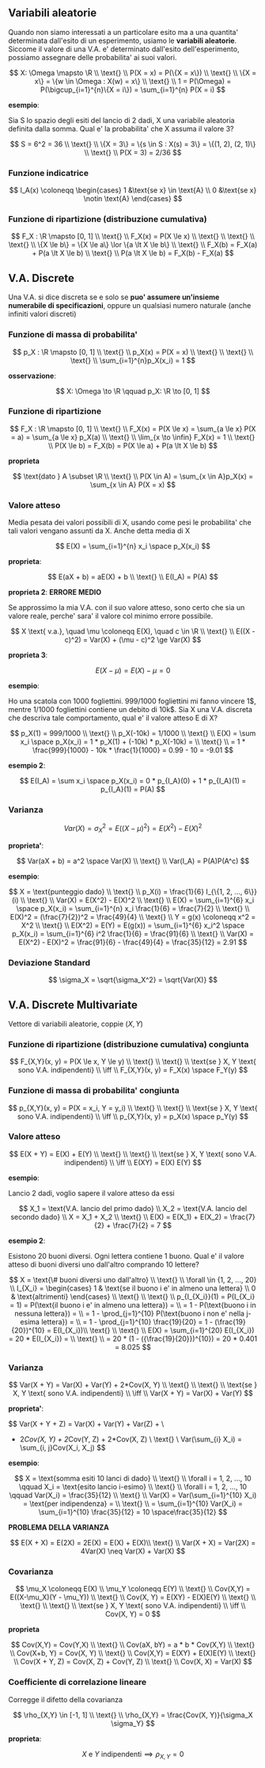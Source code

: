 ## Variabili aleatorie

Quando non siamo interessati a un particolare esito ma a una quantita' determinata dall'esito di un esperimento, usiamo le **variabili aleatorie**. Siccome il valore di una V.A. e' determinato dall'esito dell'esperimento, possiamo assegnare delle probabilita' ai suoi valori.

$$
X: \Omega \mapsto \R \\
\text{} \\
P(X = x) = P(\{X = x\}) \\
\text{} \\
\{X = x\} = \{w \in \Omega : X(w) = x\} \\
\text{} \\
1 = P(\Omega) = P(\bigcup_{i=1}^{n}\{X = i\}) = \sum_{i=1}^{n} P(X = i)
$$

**esempio**:

Sia S lo spazio degli esiti del lancio di 2 dadi, X una variabile aleatoria definita dalla somma. Qual e' la probabilita' che X assuma il valore 3?

$$
S = 6^2 = 36 \\
\text{} \\
\{X = 3\} = \{s \in S : X(s) = 3\} = \{(1, 2), (2, 1)\} \\
\text{} \\
P(X = 3) = 2/36
$$

### Funzione indicatrice

$$
I_A(x) \coloneqq \begin{cases}
   1 &\text{se x} \in \text{A} \\
   0 &\text{se x} \notin \text{A}
\end{cases}
$$

### Funzione di ripartizione (distribuzione cumulativa)

$$
F_X : \R \mapsto [0, 1] \\
\text{} \\
F_X(x) = P(X \le x) \\
\text{} \\
\text{} \\
\text{} \\
\{X \le b\} = \{X \le a\} \lor \{a \lt X \le b\} \\
\text{} \\
F_X(b) = F_X(a) + P(a \lt X \le b) \\
\text{} \\
P(a \lt X \le b) = F_X(b) - F_X(a)
$$

## V.A. Discrete

Una V.A. si dice discreta se e solo se **puo' assumere un'insieme numerabile di specificazioni**, oppure un qualsiasi numero naturale (anche infiniti valori discreti)

### Funzione di massa di probabilita'

$$
p_X : \R \mapsto [0, 1] \\
\text{} \\
p_X(x) = P(X = x) \\
\text{} \\
\text{} \\
\text{} \\
\sum_{i=1}^{n}p_X(x_i) = 1
$$

**osservazione**:

$$
X: \Omega \to \R \qquad p_X: \R \to [0, 1]
$$

### Funzione di ripartizione

$$
F_X : \R \mapsto [0, 1] \\
\text{} \\
F_X(x) = P(X \le x) = \sum_{a \le x} P(X = a) = \sum_{a \le x} p_X(a) \\
\text{} \\
\lim_{x \to \infin} F_X(x) = 1 \\
\text{} \\
P(X \le b) = F_X(b) = P(X \le a) + P(a \lt X \le b)
$$

**proprieta**

$$
\text{dato } A \subset \R \\
\text{} \\
P(X \in A) = \sum_{x \in A}p_X(x) = \sum_{x \in A} P(X = x)
$$

### Valore atteso

Media pesata dei valori possibili di X, usando come pesi le probabilita' che tali valori vengano assunti da X. Anche detta media di X

$$
E(X) = \sum_{i=1}^{n} x_i \space p_X(x_i)
$$

**proprieta**:

$$
E(aX + b) = aE(X) + b \\
\text{} \\
E(I_A) = P(A)
$$

**proprieta 2**: **ERRORE MEDIO**

Se approssimo la mia V.A. con il suo valore atteso, sono certo che sia un valore reale, perche' sara' il valore col minimo errore possibile.

$$
X \text{ v.a.}, \quad \mu \coloneqq E(X), \quad c \in \R \\
\text{} \\
E((X - c)^2) = Var(X) + (\mu - c)^2 \ge Var(X)
$$

**proprieta 3**:

$$
E(X - \mu) = E(X) - \mu = 0
$$

**esempio**:

Ho una scatola con 1000 fogliettini. 999/1000 fogliettini mi fanno vincere 1\$, mentre 1/1000 fogliettini contiene un debito di 10k\$. Sia X una V.A. discreta che descriva tale comportamento, qual e' il valore atteso E di X?

$$
p_X(1) = 999/1000 \\
\text{} \\
p_X(-10k) = 1/1000 \\
\text{} \\
E(X) = \sum x_i \space p_X(x_i) = 1 * p_X(1) + (-10k) * p_X(-10k) = \\
\text{} \\
= 1 * \frac{999}{1000} - 10k * \frac{1}{1000} = 0.99 - 10 = -9.01
$$

**esempio 2**:

$$
E(I_A) = \sum x_i \space p_X(x_i) = 0 * p_{I_A}(0) + 1 * p_{I_A}(1) = p_{I_A}(1) = P(A)
$$

### Varianza

$$
Var(X) = \sigma_X^2 = E((X - \mu)^2) = E(X^2) - E(X)^2
$$

**proprieta'**:

$$
Var(aX + b) = a^2 \space Var(X) \\
\text{} \\
Var(I_A) = P(A)P(A^c)
$$

**esempio**:

$$
X = \text{punteggio dado} \\
\text{} \\
p_X(i) = \frac{1}{6} I_{\{1, 2, ..., 6\}}(i) \\
\text{} \\
Var(X) = E(X^2) - E(X)^2 \\
\text{} \\
E(X) = \sum_{i=1}^{6} x_i \space p_X(x_i) = \sum_{i=1}^{n} x_i \frac{1}{6} = \frac{7}{2} \\
\text{} \\
E(X)^2 = (\frac{7}{2})^2 = \frac{49}{4} \\
\text{} \\
Y = g(x) \coloneqq x^2 = X^2 \\
\text{} \\
E(X^2) = E(Y) = E(g(x)) = \sum_{i=1}^{6} x_i^2 \space p_X(x_i) = \sum_{i=1}^{6} i^2 \frac{1}{6} = \frac{91}{6} \\
\text{} \\
Var(X) = E(X^2) - E(X)^2 = \frac{91}{6} - \frac{49}{4} = \frac{35}{12} = 2.91
$$

### Deviazione Standard

$$
\sigma_X = \sqrt{\sigma_X^2} = \sqrt{Var(X)}
$$

## V.A. Discrete Multivariate

Vettore di variabili aleatorie, coppie $(X, Y)$

### Funzione di ripartizione (distribuzione cumulativa) congiunta

$$
F_{X,Y}(x, y) = P(X \le x, Y \le y) \\
\text{} \\
\text{} \\
\text{se } X, Y \text{ sono V.A. indipendenti} \\
\iff \\
F_{X,Y}(x, y) = F_X(x) \space F_Y(y)
$$

### Funzione di massa di probabilita' congiunta

$$
p_{X,Y}(x, y) = P(X = x_i, Y = y_i) \\
\text{} \\
\text{} \\
\text{se } X, Y \text{ sono V.A. indipendenti} \\
\iff \\
p_{X,Y}(x, y) = p_X(x) \space p_Y(y)
$$

### Valore atteso

$$
E(X + Y) = E(X) + E(Y) \\
\text{} \\
\text{} \\
\text{se } X, Y \text{ sono V.A. indipendenti} \\
\iff \\
E(XY) = E(X) E(Y)
$$

**esempio**:

Lancio 2 dadi, voglio sapere il valore atteso da essi

$$
X_1 = \text{V.A. lancio del primo dado} \\
X_2 = \text{V.A. lancio del secondo dado} \\
X = X_1 + X_2 \\
\text{} \\
E(X) = E(X_1) + E(X_2) = \frac{7}{2} + \frac{7}{2} = 7
$$

**esempio 2**:

Esistono 20 buoni diversi. Ogni lettera contiene 1 buono. Qual e' il valore atteso di buoni diversi uno dall'altro comprando 10 lettere?

$$
X = \text{\# buoni diversi uno dall'altro} \\
\text{} \\
\forall \in {1, 2, ..., 20} \\ I_{X_i} = \begin{cases}
1 & \text{se il buono i e' in almeno una lettera} \\
0 & \text{altrimenti}
\end{cases} \\
\text{} \\
\text{} \\
p_{I_{X_i}}(1) = P(I_{X_i} = 1) = P(\text{il buono i e' in almeno una lettera}) = \\
= 1 - P(\text{buono i in nessuna lettera}) = \\
= 1 - \prod_{j=1}^{10} P(\text{buono i non e' nella j-esima lettera}) = \\
= 1 - \prod_{j=1}^{10} \frac{19}{20} = 1 - (\frac{19}{20})^{10} = E(I_{X_i})\\
\text{} \\
\text{} \\
E(X) = \sum_{i=1}^{20} E(I_{X_i}) = 20 * E(I_{X_i}) = \\
\text{} \\
= 20 * (1 - ({\frac{19}{20}})^{10}) = 20 * 0.401 = 8.025
$$

### Varianza

$$
Var(X + Y) = Var(X) + Var(Y) + 2*Cov(X, Y) \\
\text{} \\
\text{} \\
\text{se } X, Y \text{ sono V.A. indipendenti} \\
\iff \\
Var(X + Y) = Var(X) + Var(Y)
$$

**proprieta'**:

$$
Var(X + Y + Z) = Var(X) + Var(Y) + Var(Z) + \\
+ 2*Cov(X, Y) + 2*Cov(Y, Z) + 2*Cov(X, Z) \\
\text{} \\
Var(\sum_{i} X_i) = \sum_{i, j}Cov(X_i, X_j)
$$

**esempio**:

$$
X = \text{somma esiti 10 lanci di dado} \\
\text{} \\
\forall i = 1, 2, ..., 10 \qquad X_i = \text{esito lancio i-esimo} \\
\text{} \\
\forall i = 1, 2, ..., 10 \qquad Var(X_i) = \frac{35}{12} \\
\text{} \\
Var(X) = Var(\sum_{i=1}^{10} X_i) = \text{per indipendenza} = \\
\text{} \\
= \sum_{i=1}^{10} Var(X_i) = \sum_{i=1}^{10} \frac{35}{12} = 10 \space\frac{35}{12}
$$

**PROBLEMA DELLA VARIANZA**

$$
E(X + X) = E(2X) = 2E(X) = E(X) + E(X)\\
\text{} \\
Var(X + X) = Var(2X) = 4Var(X) \neq Var(X) + Var(X)
$$

### Covarianza

$$
\mu_X \coloneqq E(X) \\
\mu_Y \coloneqq E(Y) \\
\text{} \\
Cov(X,Y) = E((X-\mu_X)(Y - \mu_Y)) \\
\text{} \\
Cov(X, Y) = E(XY) - E(X)E(Y) \\
\text{} \\
\text{} \\
\text{} \\
\text{se } X, Y \text{ sono V.A. indipendenti} \\
\iff \\
Cov(X, Y) = 0
$$

**proprieta**

$$
Cov(X,Y) = Cov(Y,X) \\
\text{} \\
Cov(aX, bY) = a * b * Cov(X,Y) \\
\text{} \\
Cov(X+b, Y) = Cov(X, Y) \\
\text{} \\
Cov(X,Y) = E(XY) + E(X)E(Y) \\
\text{} \\
Cov(X + Y, Z) = Cov(X, Z) + Cov(Y, Z) \\
\text{} \\
Cov(X, X) = Var(X)
$$

### Coefficiente di correlazione lineare

Corregge il difetto della covarianza

$$
\rho_{X,Y} \in [-1, 1] \\
\text{} \\
\rho_{X,Y} = \frac{Cov(X, Y)}{\sigma_X \sigma_Y}
$$

**proprieta**:

$$
X \text{ e } Y \text{ indipendenti} \implies \rho_{X, Y} = 0
$$
